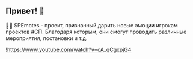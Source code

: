 ## Привет! 👋

🙋‍♀️ SPEmotes - проект, признанный дарить новые эмоции игрокам проектов #СП. Благодаря которым, они смогут проводить различные мероприятия, постановки и т.д.

!https://www.youtube.com/watch?v=cA_qCgxpjG4
